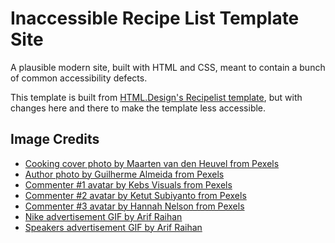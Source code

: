 # Inaccessible Recipe List Template Site

A plausible modern site, built with HTML and CSS, meant to contain a bunch of common accessibility defects.

This template is built from [HTML.Design's Recipelist template](https://html.design/download/recipelist-food-template/), but with changes here and there to make the template less accessible.

## Image Credits

- [Cooking cover photo by Maarten van den Heuvel from Pexels](https://www.pexels.com/photo/person-holding-sliced-vegetable-2284166/)
- [Author photo by Guilherme Almeida from Pexels](https://www.pexels.com/photo/woman-sitting-and-smiling-1858175/)
- [Commenter #1 avatar by Kebs Visuals from Pexels](https://www.pexels.com/photo/portrait-photo-of-a-woman-3992656/)
- [Commenter #2 avatar by Ketut Subiyanto from Pexels](https://www.pexels.com/photo/cheerful-man-in-turban-with-cup-of-beverage-4307643/)
- [Commenter #3 avatar by Hannah Nelson from Pexels](https://www.pexels.com/photo/close-up-photography-of-a-woman-near-wall-1065084/)
- [Nike advertisement GIF by Arif Raihan](https://dribbble.com/shots/13995477-Animated-GIF-Banner-AD-1)
- [Speakers advertisement GIF by Arif Raihan](https://cdn.dribbble.com/users/5297140/screenshots/13986581/media/841084ad283e1926ca2e99b32fe40cfb.gif)